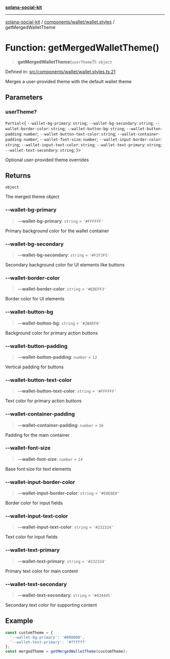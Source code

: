 [**solana-social-kit**](../../../../README.md)

***

[solana-social-kit](../../../../README.md) / [components/wallet/wallet.styles](../README.md) / getMergedWalletTheme

# Function: getMergedWalletTheme()

> **getMergedWalletTheme**(`userTheme`?): `object`

Defined in: [src/components/wallet/wallet.styles.ts:21](https://github.com/SendArcade/solana-social-starter/blob/98f94bb63d3814df24512365f6ae706d273e698f/src/components/wallet/wallet.styles.ts#L21)

Merges a user-provided theme with the default wallet theme

## Parameters

### userTheme?

`Partial`\<\{ `--wallet-bg-primary`: `string`; `--wallet-bg-secondary`: `string`; `--wallet-border-color`: `string`; `--wallet-button-bg`: `string`; `--wallet-button-padding`: `number`; `--wallet-button-text-color`: `string`; `--wallet-container-padding`: `number`; `--wallet-font-size`: `number`; `--wallet-input-border-color`: `string`; `--wallet-input-text-color`: `string`; `--wallet-text-primary`: `string`; `--wallet-text-secondary`: `string`; \}\>

Optional user-provided theme overrides

## Returns

`object`

The merged theme object

### --wallet-bg-primary

> **--wallet-bg-primary**: `string` = `'#FFFFFF'`

Primary background color for the wallet container

### --wallet-bg-secondary

> **--wallet-bg-secondary**: `string` = `'#F2F3F5'`

Secondary background color for UI elements like buttons

### --wallet-border-color

> **--wallet-border-color**: `string` = `'#EDEFF3'`

Border color for UI elements

### --wallet-button-bg

> **--wallet-button-bg**: `string` = `'#2B8EF0'`

Background color for primary action buttons

### --wallet-button-padding

> **--wallet-button-padding**: `number` = `12`

Vertical padding for buttons

### --wallet-button-text-color

> **--wallet-button-text-color**: `string` = `'#FFFFFF'`

Text color for primary action buttons

### --wallet-container-padding

> **--wallet-container-padding**: `number` = `16`

Padding for the main container

### --wallet-font-size

> **--wallet-font-size**: `number` = `14`

Base font size for text elements

### --wallet-input-border-color

> **--wallet-input-border-color**: `string` = `'#E0E0E0'`

Border color for input fields

### --wallet-input-text-color

> **--wallet-input-text-color**: `string` = `'#232324'`

Text color for input fields

### --wallet-text-primary

> **--wallet-text-primary**: `string` = `'#232324'`

Primary text color for main content

### --wallet-text-secondary

> **--wallet-text-secondary**: `string` = `'#434445'`

Secondary text color for supporting content

## Example

```typescript
const customTheme = {
  '--wallet-bg-primary': '#000000',
  '--wallet-text-primary': '#ffffff'
};
const mergedTheme = getMergedWalletTheme(customTheme);
```
